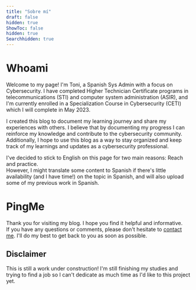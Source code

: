 ```yaml
---
title: "Sobre mí"
draft: false
hidden: true
ShowToc: false
hidden: true
Searchhidden: true
---
```


# Whoami

Welcome to my page! I'm Toni, a Spanish Sys Admin with a focus on Cybersecurity. I have completed Higher Technician Certificate programs in telecommunications (STI) and computer system administration (ASIR), and I'm currently enrolled in a Specialization Course in Cybersecurity (CETI) which I will complete in May 2023.  

I created this blog to document my learning journey and share my experiences with others. I believe that by documenting my progress I can reinforce my knowledge and contribute to the cybersecurity community. Additionally, I hope to use this blog as a way to stay organized and keep track of my learnings and updates as a cybersecurity professional.  

I've decided to stick to English on this page for two main reasons: Reach and practice.  
However, I might translate some content to Spanish if there's little availability  (and I have time!) on the topic in Spanish, and will also upload some of my previous work in Spanish. 

# PingMe
Thank you for visiting my blog. I hope you find it helpful and informative.  
If you have any questions or comments, please don't hesitate to [contact me](/contact). I'll do my best to get back to you as soon as possible.

## Disclaimer

This is still a work under construction! I'm still finishing my studies and trying to find a job so I can't dedicate as much time as I'd like to this project yet.


